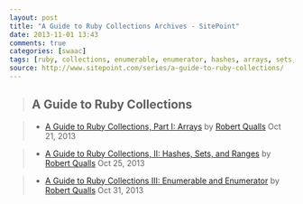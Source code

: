 ```yaml
---
layout: post
title: "A Guide to Ruby Collections Archives - SitePoint"
date: 2013-11-01 13:43
comments: true
categories: [swaac]
tags: [ruby, collections, enumerable, enumerator, hashes, arrays, sets, ranges]
source: http://www.sitepoint.com/series/a-guide-to-ruby-collections/
---
```

> A Guide to Ruby Collections
> ---------------------------

> -   [A Guide to Ruby Collections, Part I: Arrays](http://www.sitepoint.com/guide-ruby-collections-part-arrays/)
>     by [Robert Qualls](http://www.sitepoint.com/author/rqualls/)
>     Oct 21, 2013


> -   [A Guide to Ruby Collections, II: Hashes, Sets, and Ranges](http://www.sitepoint.com/guide-ruby-collections-ii-hashes-sets-ranges/)
>     by [Robert Qualls](http://www.sitepoint.com/author/rqualls/)
>     Oct 25, 2013

> -   [A Guide to Ruby Collections III: Enumerable and Enumerator](http://www.sitepoint.com/guide-ruby-collections-iii-enumerable-enumerator/)
>     by [Robert Qualls](http://www.sitepoint.com/author/rqualls/)
>     Oct 31, 2013
> 
